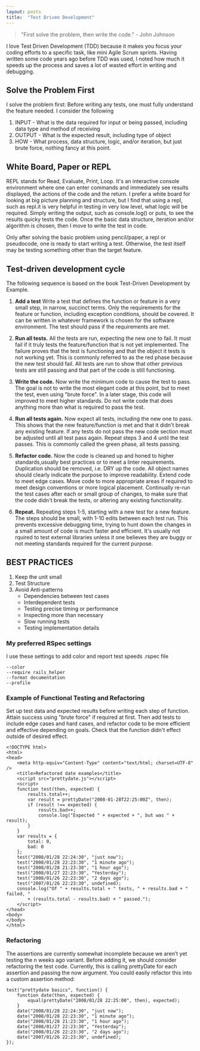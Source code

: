 ```yaml
---
layout: posts
title:  "Test Driven Development"
---
```


>"First solve the problem, then write the code." 
>                            - John Johnson

 I love Test Driven Development (TDD) because it makes you focus your coding efforts to a specific task, like mini Agile Scrum sprints. Having written some code years ago before TDD was used, I noted how much it speeds up the process and saves a lot of wasted effort in writing and debugging.

## Solve the Problem First ##
I solve the problem first:
Before writing any tests, one must fully understand the feature needed. I consider the following 
1. INPUT - What is the data required for input or being passed, including data type and method of receiving 
2. OUTPUT - What is the expected result, including type of object
3. HOW - What process, data structure, logic, and/or iteration, but just brute force, nothing fancy at this point.

## White Board, Paper or REPL ##
REPL stands for Read, Evaluate, Print, Loop. It's an interactive console environment where one can enter commands and immediately see results displayed, the actions of the code and the return. I prefer a white board for looking at big picture planning and structure, but I find that using a repl, such as repl.it is very helpful in testing in very low level, what logic will be required. Simply writing the output, such as console.log() or puts, to see the results quicky tests the code. Once the basic data structure, iteration and/or algorithm is chosen, then I move to write the test in code.

Only after solving the basic problem using pencil/paper, a repl or pseudocode, one is ready to start writing a test. Otherwise, the test itself may be testing something other than the target feature.

## Test-driven development cycle ##
The following sequence is based on the book Test-Driven Development by Example.

1. **Add a test**
Write a test that defines the function or feature in a very small step, in narrow, succinct terms. Only the requirements for the feature or function, including exception conditions, should be covered. It can be written in whatever framework is chosen for the software environment. The test should pass if the requirements are met.

2. **Run all tests.**
All the tests are run, expecting the new one to fail. It must fail if it truly tests the feature/function that is not yet implemented. The failure proves that the test is functioning and that the object it tests is not working yet. This is commonly referred to as the red phase because the new test should fail. All tests are run to show that other previous tests are still passing and that part of the code is still functioning.

3. **Write the code.**
Now write the minimum code to cause the test to pass. The goal is not to write the most elegant code at this point, but to meet the test, even using "brute force". In a later stage, this code will improved to meet higher standards. Do not write code that does anything more than what is required to pass the test. 

4. **Run all tests again.**
Now expect all tests, including the new one to pass. This shows that the new feature/function is met and that it didn't break any existing feature. If any tests do not pass the new code section must be adjusted until all test pass again. Repeat steps 3 and 4 until the test passes. This is commonly called the green phase, all tests passing.

5. **Refactor code.**
Now the code is cleaned up and honed to higher standards,usually best practices or to meet a linter requirements. Duplication should be removed, i.e. DRY up the code. All object names should clearly indicate the purpose to improve readability. Extend code to meet edge cases. Move code to more appropriate areas if required to meet design conventions or more logical placement. Continually re-run the test cases after each or small group of changes, to make sure that the code didn't break the tests, or altering any existing functionality.

6. **Repeat.**
Repeating steps 1-5, starting with a new test for a new feature. The steps should be small, with 1-10 edits between each test run. This prevents excessive debugging time, trying to hunt down the changes in a small amount of code is much faster and efficient. It's usually not rquired to test external libraries unless it one believes they are buggy or not meeting standards required for the current purpose. 

## BEST PRACTICES ##
1.	Keep the unit small
2.	Test Structure
3.	Avoid Anti-patterns
    -  	Dependencies between test cases
    - 	Interdependent tests
    -	Testing precise timing or performance
    -	Inspecting more than necessary
    -   Slow running tests
    -	Testing implementation details

### My preferred RSpec settings ###
I use these settings to add color and report test speeds
.rspec file
```
--color
--require rails_helper
--format documentation 
--profile
```

### Example of Functional Testing and Refactoring ###
Set up test data and expected results before writing each step of function. Attain success using "brute force" if required at first. Then add tests to include edge cases and hard cases, and refactor code to be more efficient and effective depending on goals. Check that the function didn't effect outside of desired effect. 

```
<!DOCTYPE html>
<html>
<head>
    <meta http-equiv="Content-Type" content="text/html; charset=UTF-8" />
    <title>Refactored date examples</title>
    <script src="prettydate.js"></script>
    <script>
    function test(then, expected) {
        results.total++;
        var result = prettyDate("2008-01-28T22:25:00Z", then);
        if (result !== expected) {
            results.bad++;
            console.log("Expected " + expected + ", but was " + result);
        }
    }
    var results = {
        total: 0,
        bad: 0
    };
    test("2008/01/28 22:24:30", "just now");
    test("2008/01/28 22:23:30", "1 minute ago");
    test("2008/01/28 21:23:30", "1 hour ago");
    test("2008/01/27 22:23:30", "Yesterday");
    test("2008/01/26 22:23:30", "2 days ago");
    test("2007/01/26 22:23:30", undefined);
    console.log("Of " + results.total + " tests, " + results.bad + " failed, "
        + (results.total - results.bad) + " passed.");
    </script>
</head>
<body>
</body>
</html>
```

### Refactoring ### 
The assertions are currently somewhat incomplete because we aren’t yet testing the n weeks ago variant. Before adding it, we should consider refactoring the test code. Currently, this is calling prettyDate for each assertion and passing the now argument. You could easily refactor this into a custom assertion method:

```
test("prettydate basics", function() {
    function date(then, expected) {
        equal(prettyDate("2008/01/28 22:25:00", then), expected);
    }
    date("2008/01/28 22:24:30", "just now");
    date("2008/01/28 22:23:30", "1 minute ago");
    date("2008/01/28 21:23:30", "1 hour ago");
    date("2008/01/27 22:23:30", "Yesterday");
    date("2008/01/26 22:23:30", "2 days ago");
    date("2007/01/26 22:23:30", undefined);
});
```

